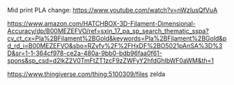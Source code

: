 Mid print PLA change: https://www.youtube.com/watch?v=nWzIusQfVuA 

https://www.amazon.com/HATCHBOX-3D-Filament-Dimensional-Accuracy/dp/B00MEZEFVO/ref=sxin_17_pa_sp_search_thematic_sspa?cv_ct_cx=Pla%2BFilament%2BGold&keywords=Pla%2BFilament%2BGold&pd_rd_i=B00MEZEFVO&sbo=RZvfv%2F%2FHxDF%2BO5021pAnSA%3D%3D&sr=1-1-364cf978-ce2a-480a-9bb0-bdb96faa0f61-spons&sp_csd=d2lkZ2V0TmFtZT1zcF9zZWFyY2hfdGhlbWF0aWM&th=1 

https://www.thingiverse.com/thing:5100309/files zelda